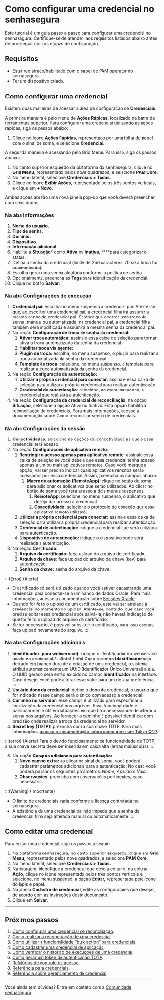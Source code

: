 # Como configurar uma credencial no senhasegura

Este tutorial é um guia passo a passo para configurar uma credencial no senhasegura. Certifique-se de atender  aos requisitos listados abaixo antes de prosseguir com as etapas de configuração.

## Requisitos

- Estar registrado/habilitado com o papel de PAM operator no senhasegura.
- Ter um dispositivo criado.

## Como configurar uma credencial

Existem duas maneiras de acessar a área de configuração de **Credenciais**.

A primeira maneira é pelo menu de **Ações Rápidas**, localizado na barra de ferramentas superior. Para configurar uma credencial utilizando as ações rápidas, siga os passos abaixo:

1. Clique no ícone **Ações Rápidas**, representado por uma folha de papel com o sinal de soma, e selecione **Credencial**.

A segunda maneira é acessando pelo Grid Menu. Para isso, siga os passos abaixo:

1. No canto superior esquerdo da plataforma do senhasegura, clique no **Grid Menu**, representado pelos nove quadrados, e selecione **PAM Core**.
2. No menu lateral, selecione **Credenciais > Todas.**
3. Clique no ícone **Exibir Ações**, representado pelos três pontos verticais, e clique em **+ Novo**.

Ambas ações abrirão uma nova janela pop-up que você deverá preencher com seus dados.

### Na aba Informações

1. **Nome do usuário.**
2. **Tipo de senha.**
3. **Domínio.**
4. **Dispositivo.**
5. **Informação adicional.**
6. Habilite a **Situação*** como **Ativa** ou **Inativa**, ****para categorizar o status.
7. Defina a senha da credencial (limite de 256 caracteres, 70 se a troca for automatizada).
8. Escolha gerar uma senha aleatória conforme a política de senha.
9. Opcionalmente, preencha as **Tags** para identificação da credencial.
10. Clique no botão **Salvar**.

### Na aba Configurações de execução

1. **Credencial pai**: escolha no menu suspenso a credencial pai. Atente-se que, ao escolher uma credencial pai, a credencial filha irá assumir a mesma senha da credencial pai. Sempre que ocorrer uma troca de senha, manual ou automatizada, na credencial pai, a credencial filha também será modificada e assumirá a mesma senha da credencial pai.
2. Na seção **Configuração de troca de senha da credencial:**
    1. **Ativar troca automática**: assinale essa caixa de seleção para tornar ativa a troca automatizada da senha da credencial.
    2. **Habilitar troca via agente:**
    3. **Plugin de troca:** escolha, no menu suspenso, o plugin para realizar a troca automatizada da senha da credencial.
    4. **Template de troca:** selecione, no menu suspenso, o template para realizar a troca automatizada da senha da credencial.
3. Na seção **Configuração de autenticação:**
    1. **Utilizar a própria credencial para conectar**: assinale essa caixa de seleção para utilizar a própria credencial para realizar autenticação.
    2. **Credencial de autenticação**: selecione, no menu suspenso, a credencial que realizará a autenticação.
4. Na seção **Configuração da credencial de reconciliação**, na opção **Situação**, selecione a opção Ativo ou Inativo. Esta opção habilita a reconciliação de credenciais. Para mais informações, acesse a documentação sobre Como reconciliar senha de credenciais.

### Na aba Configurações da sessão

1. **Conectividades**: selecione as opções de conectividade as quais essa credencial terá acesso.
2. Na seção **Configurações de aplicativo remoto**:
    1. **Restringir o acesso apenas para aplicativo remoto:** assinale essa caixa de seleção se você deseja que essa credencial tenha acesso apenas a um ou mais aplicativos remotos. Caso você marque a opção, vai ser preciso indicar quais aplicativos remotos serão acessados por essa credencial. Assim, preencha os campos abaixo:
        1. **Macro de automação (RemoteApp):** clique no botão de soma para adicionar os aplicativos que serão utilizados. Ao clicar no botão de soma você terá acesso a dois menus suspensos:
            1. **RemoteApp**: selecione, no menu suspenso, o aplicativo que deseja dar acesso à credencial.
            2. **Conectividade**: selecione o protocolo de conexão que esse aplicativo remoto utilizará.
    2. **Utilizar a própria credencial para conectar:** assinale essa caixa de seleção para utilizar a própria credencial para realizar autenticação.
    3. **Credencial de autenticação:** indique a credencial que será utilizada para autenticação.
    4. **Dispositivo de autenticação:** indique o dispositivo onde será realizada a autenticação.
3. Na seção **Certificado**:
    1. **Arquivo do certificado**: faça upload do arquivo do certificado.
    2. **Arquivo da chave**: faça upload do arquivo de chave (key) para autenticação.
    3. **Senha da chave:** senha do arquivo da chave.

:::(Error) (Alerta)
- O certificado só será utilizado quando você estiver cadastrando uma credencial para conectar-se a um banco de dados Oracle. Para mais informações, acesse a documentação sobre [Sessões Oracle](/v3-33/docs/pt/pam-session-oracle-sessions).
- Quando for feito o upload de um certificado, este vai ser atrelado à credencial no momento do upload. Atente-se, contudo, que caso você precise editar essa credencial após salvá-la, não haverá indicação de que foi feito o upload do arquivo de certificado.
- Se for necessário, é possível substituir o certificado, para isso apenas faça upload novamente do arquivo.
:::

### Na aba Configurações adicionais

1. **Identificador (para webservice)**: indique o identificador do webservice usado na credencial./
:::(Info) (Info)
Caso o campo **Identificador** seja deixado em branco durante a criação de uma credencial, o sistema atribui automaticamente um UUID (Identificador Único Universal) a ela. O UUID gerado será então exibido no campo **Identificador** na interface. Caso deseje, você pode alterar esse valor para um de sua preferência. 
:::
2. **Usuário dono da credencial**: define o dono da credencial, o usuário que for indicado nesse campo será o único com acesso a credencial.
3. **Caminho no servidor**: esse campo é utilizado para especificar a localização da credencial nos arquivos. Essa funcionalidade é particularmente útil em situações em que há a necessidade de alterar a senha nos arquivos. Ao fornecer o caminho é possível identificar com precisão onde realizar a troca da credencial no servidor.
4. **Secret key (TOTP):** preencha com a sua chave TOTP. Para mais informações, [acesse a documentação sobre como gerar um Token OTP](/v3-33/docs/pt/pam-how-to-generate-a-totp-authentication-token).

:::(error) (Alerta)
Para o devido funcionamento da funcionalidade de TOTP, a sua chave secreta deve ser inserida em caixa alta (letras maiúsculas).
:::

5. Na seção **Campos adicionais para autenticação:**
    1. **Novo campo extra:** ao clicar no sinal de soma, você poderá cadastrar parâmetros adicionais para a autenticação. No caso você poderá passar os seguintes parâmetros: *Nome, Apelido e Valor.*
    2. **Observações**: preencha com observações pertinentes, caso necessário.

:::(Warning) (Importante)
- O limite de credenciais varia conforme a licença contratada no senhasegura.
- A existência de uma credencial pai não impede que a senha da credencial filha seja alterada manual ou automaticamente.
:::

## Como editar uma credencial

Para editar uma credencial, siga os passos a seguir:

1. Na plataforma senhasegura, no canto superior esquerdo, clique em **Grid Menu**, representado pelos nove quadrados, e selecione **PAM Core**.
2. No menu lateral, selecione **Credenciais > Todas.**
3. Na listagem, identifique a credencial que deseja editar e, na coluna **Ação**, clique no ícone representado pelos três pontos verticais e selecione, no menu suspenso, a opção **Editar,** representada pelo ícone do lápis e papel.
4. Na janela **Cadastro de credencial**, edite as configurações que desejar, de acordo com as instruções deste documento.
5. Clique em **Salvar**.

***

## Próximos passos
1. [Como configurar uma credencial de reconciliação](/v3-33/docs/pt/pam-how-to-configure-a-reconciliation-credential).
2. [Como realizar a reconciliação de uma credencial](/v3-33/docs/pt/pam-how-to-reconcile-a-credential).
3. [Como utilizar a funcionalidade “bulk action” para credenciais](/v3-33/docs/pt/pam-how-to-use-the-bulk-action-feature-for-credentials).
4. [Como cadastrar uma credencial de aplicação](/v3-33/docs/pt/pam-how-to-register-an-application-credential).
5. [Como verificar o histórico de execuções de uma credencial](/v3-33/docs/pt/pam-how-to-verify-the-execution-history-of-a-credential).
6. [Como gerar um token de autenticação TOTP](/v3-33/docs/pt/pam-how-to-generate-a-totp-authentication-token).
7. [Relatórios de controle de acesso](/v3-33/docs/pt/pam-access-control-reports-reference).
8. [Referência para credenciais](/v3-33/docs/pt/pam-reference-for-credentials).
9. [Referência sobre gerenciamento de credencial](/v3-33/docs/pt/pam-credential-management-reference).

***

Você ainda tem dúvidas? Entre em contato com a [Comunidade senhasegura](https://community.senhasegura.io/).